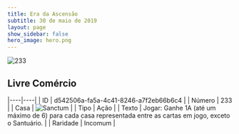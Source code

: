 ```yaml
---
title: Era da Ascensão
subtitle: 30 de maio de 2019
layout: page
show_sidebar: false
hero_image: hero.png
---
```


![233](https://cdn.keyforgegame.com/media/card_front/pt/435_233_RGXPQ6WJ9Q52_pt.png)

## Livre Comércio

|----|----|
| ID | d542506a-fa5a-4c41-8246-a7f2eb66b6c4 |
| Número | 233 |
| Casa | ![Sanctum](https://archonarcana.com/images/thumb/c/c7/Sanctum.png/22px-Sanctum.png "Santuário") |
| Tipo | Ação |
| Texto | Jogar: Ganhe 1A (até um máximo de 6) para cada casa representada entre as cartas em jogo, exceto o Santuário. |
| Raridade | Incomum |
